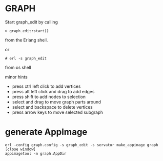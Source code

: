 GRAPH
=====

Start graph_edit by calling

    > graph_edit:start()
  
from the Erlang shell.

or 

    # erl -s graph_edit

from os shell

minor hints

* press ctrl left click to add vertices
* press alt left click and drag to add edges
* press shift to add nodes to selection
* select and drag to move graph parts around
* select and backspace to delete vertices
* press arrow keys to move selected subgraph

# generate AppImage

    erl -config graph.config -s graph_edit -s servator make_appimage graph
	[close window]
    appimagetool -n graph.AppDir
